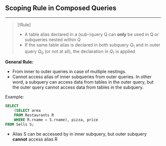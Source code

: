 ## Scoping Rule in Composed Queries
---
>[!Rule]
> - A table alias declared in a (sub-)query Q can **only** be used in Q or subqueries nested within Q
> - If the same table alias is declared in both subquery $Q_1$ and in outer query $Q_0$ (or not at all), the declaration in $Q_1$ is applied

**General Rule:**
- From inner to outer queries in case of multiple nestings.
- Cannot access alias of inner subqueries from outer queries. In other word, a subquery can access data from tables in the outer query, but the outer query cannot access data from tables in the subquery.

Example:

```sql
SELECT 
	(SELECT area 
	FROM Restaurants R 
	WHERE R.rname = S.rname), pizza, price 
FROM Sells S;
```

- Alias S can be accessed by in inner subquery, but outer subquery **cannot** access alias R